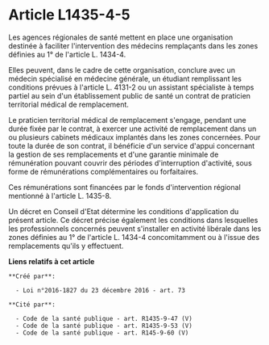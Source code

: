 # Article L1435-4-5

Les agences régionales de santé mettent en place une organisation destinée à faciliter l'intervention des médecins
remplaçants dans les zones définies au 1° de l'article L. 1434-4.

Elles peuvent, dans le cadre de cette organisation, conclure avec un médecin spécialisé en médecine générale, un étudiant
remplissant les conditions prévues à l'article L. 4131-2 ou un assistant spécialiste à temps partiel au sein d'un
établissement public de santé un contrat de praticien territorial médical de remplacement.

Le praticien territorial médical de remplacement s'engage, pendant une durée fixée par le contrat, à exercer une activité de
remplacement dans un ou plusieurs cabinets médicaux implantés dans les zones concernées. Pour toute la durée de son contrat,
il bénéficie d'un service d'appui concernant la gestion de ses remplacements et d'une garantie minimale de rémunération
pouvant couvrir des périodes d'interruption d'activité, sous forme de rémunérations complémentaires ou forfaitaires.

Ces rémunérations sont financées par le fonds d'intervention régional mentionné à l'article L. 1435-8.

Un décret en Conseil d'Etat détermine les conditions d'application du présent article. Ce décret précise également les
conditions dans lesquelles les professionnels concernés peuvent s'installer en activité libérale dans les zones définies au
1° de l'article L. 1434-4 concomitamment ou à l'issue des remplacements qu'ils y effectuent.

**Liens relatifs à cet article**

	**Créé par**:

	  - Loi n°2016-1827 du 23 décembre 2016 - art. 73

	**Cité par**:

	  - Code de la santé publique - art. R1435-9-47 (V)
	  - Code de la santé publique - art. R1435-9-53 (V)
	  - Code de la santé publique - art. R145-9-60 (V)
